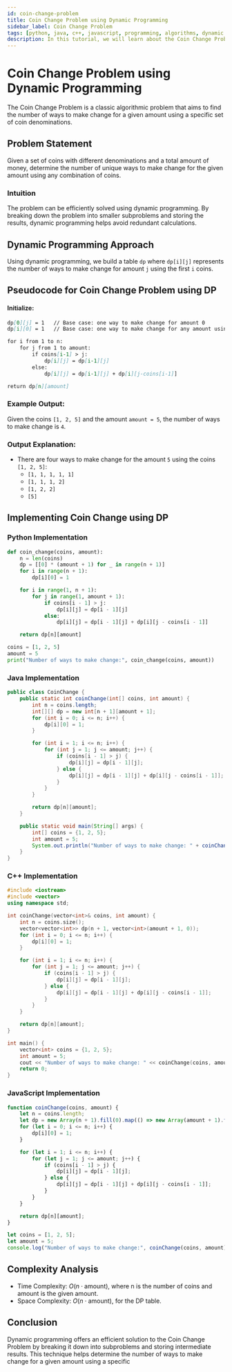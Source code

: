 ```yaml
---
id: coin-change-problem
title: Coin Change Problem using Dynamic Programming
sidebar_label: Coin Change Problem
tags: [python, java, c++, javascript, programming, algorithms, dynamic programming, tutorial, in-depth]
description: In this tutorial, we will learn about the Coin Change Problem and its solution using Dynamic Programming in Python, Java, C++, and JavaScript with detailed explanations and examples.
---
```


# Coin Change Problem using Dynamic Programming

The Coin Change Problem is a classic algorithmic problem that aims to find the number of ways to make change for a given amount using a specific set of coin denominations.

## Problem Statement

Given a set of coins with different denominations and a total amount of money, determine the number of unique ways to make change for the given amount using any combination of coins.

### Intuition

The problem can be efficiently solved using dynamic programming. By breaking down the problem into smaller subproblems and storing the results, dynamic programming helps avoid redundant calculations.

## Dynamic Programming Approach

Using dynamic programming, we build a table `dp` where `dp[i][j]` represents the number of ways to make change for amount `j` using the first `i` coins.

## Pseudocode for Coin Change Problem using DP

#### Initialize:

```markdown
dp[0][j] = 1   // Base case: one way to make change for amount 0
dp[i][0] = 1   // Base case: one way to make change for any amount using 0 coins

for i from 1 to n:
    for j from 1 to amount:
        if coins[i-1] > j:
            dp[i][j] = dp[i-1][j]
        else:
            dp[i][j] = dp[i-1][j] + dp[i][j-coins[i-1]]

return dp[n][amount]
```

### Example Output:

Given the coins `[1, 2, 5]` and the amount `amount = 5`, the number of ways to make change is `4`.

### Output Explanation:

- There are four ways to make change for the amount `5` using the coins `[1, 2, 5]`:
  - `[1, 1, 1, 1, 1]`
  - `[1, 1, 1, 2]`
  - `[1, 2, 2]`
  - `[5]`

## Implementing Coin Change using DP

### Python Implementation

```python
def coin_change(coins, amount):
    n = len(coins)
    dp = [[0] * (amount + 1) for _ in range(n + 1)]
    for i in range(n + 1):
        dp[i][0] = 1

    for i in range(1, n + 1):
        for j in range(1, amount + 1):
            if coins[i - 1] > j:
                dp[i][j] = dp[i - 1][j]
            else:
                dp[i][j] = dp[i - 1][j] + dp[i][j - coins[i - 1]]

    return dp[n][amount]

coins = [1, 2, 5]
amount = 5
print("Number of ways to make change:", coin_change(coins, amount))

```

### Java Implementation

```java
public class CoinChange {
    public static int coinChange(int[] coins, int amount) {
        int n = coins.length;
        int[][] dp = new int[n + 1][amount + 1];
        for (int i = 0; i <= n; i++) {
            dp[i][0] = 1;
        }

        for (int i = 1; i <= n; i++) {
            for (int j = 1; j <= amount; j++) {
                if (coins[i - 1] > j) {
                    dp[i][j] = dp[i - 1][j];
                } else {
                    dp[i][j] = dp[i - 1][j] + dp[i][j - coins[i - 1]];
                }
            }
        }

        return dp[n][amount];
    }

    public static void main(String[] args) {
        int[] coins = {1, 2, 5};
        int amount = 5;
        System.out.println("Number of ways to make change: " + coinChange(coins, amount));
    }
}

```
### C++ Implementation

```cpp
#include <iostream>
#include <vector>
using namespace std;

int coinChange(vector<int>& coins, int amount) {
    int n = coins.size();
    vector<vector<int>> dp(n + 1, vector<int>(amount + 1, 0));
    for (int i = 0; i <= n; i++) {
        dp[i][0] = 1;
    }

    for (int i = 1; i <= n; i++) {
        for (int j = 1; j <= amount; j++) {
            if (coins[i - 1] > j) {
                dp[i][j] = dp[i - 1][j];
            } else {
                dp[i][j] = dp[i - 1][j] + dp[i][j - coins[i - 1]];
            }
        }
    }

    return dp[n][amount];
}

int main() {
    vector<int> coins = {1, 2, 5};
    int amount = 5;
    cout << "Number of ways to make change: " << coinChange(coins, amount) << endl;
    return 0;
}

```

### JavaScript Implementation

```javascript
function coinChange(coins, amount) {
    let n = coins.length;
    let dp = new Array(n + 1).fill(0).map(() => new Array(amount + 1).fill(0));
    for (let i = 0; i <= n; i++) {
        dp[i][0] = 1;
    }

    for (let i = 1; i <= n; i++) {
        for (let j = 1; j <= amount; j++) {
            if (coins[i - 1] > j) {
                dp[i][j] = dp[i - 1][j];
            } else {
                dp[i][j] = dp[i - 1][j] + dp[i][j - coins[i - 1]];
            }
        }
    }

    return dp[n][amount];
}

let coins = [1, 2, 5];
let amount = 5;
console.log("Number of ways to make change:", coinChange(coins, amount));

```

## Complexity Analysis

- Time Complexity: $O(n \cdot \text{amount})$, where n is the number of coins and amount is the given amount.
- Space Complexity: $O(n \cdot \text{amount})$, for the DP table.

## Conclusion

Dynamic programming offers an efficient solution to the Coin Change Problem by breaking it down into subproblems and storing intermediate results. This technique helps determine the number of ways to make change for a given amount using a specific